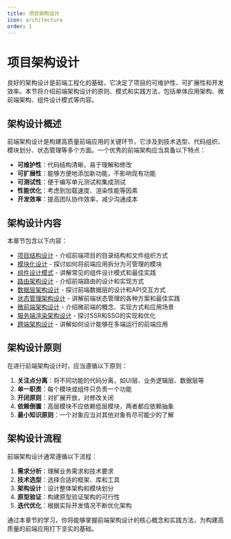 ```yaml
---
title: 项目架构设计
icon: architecture
order: 1
---
```


# 项目架构设计

良好的架构设计是前端工程化的基础，它决定了项目的可维护性、可扩展性和开发效率。本节将介绍前端架构设计的原则、模式和实践方法，包括单体应用架构、微前端架构、组件设计模式等内容。

## 架构设计概述

前端架构设计是构建高质量前端应用的关键环节，它涉及到技术选型、代码组织、模块划分、状态管理等多个方面。一个优秀的前端架构应当具备以下特点：

- **可维护性**：代码结构清晰，易于理解和修改
- **可扩展性**：能够方便地添加新功能，不影响现有功能
- **可测试性**：便于编写单元测试和集成测试
- **性能优化**：考虑到加载速度、渲染性能等因素
- **开发效率**：提高团队协作效率，减少沟通成本

## 架构设计内容

本章节包含以下内容：

- [项目结构设计](./2.1.1-项目结构设计.md) - 介绍前端项目的目录结构和文件组织方式
- [模块化设计](./2.1.2-模块化设计.md) - 探讨如何将前端应用拆分为可管理的模块
- [组件设计模式](./2.1.3-组件设计模式.md) - 讲解常见的组件设计模式和最佳实践
- [路由架构设计](./2.1.4-路由架构设计.md) - 介绍前端路由的设计和实现方式
- [数据层架构设计](./2.1.5-数据层架构设计.md) - 探讨前端数据层的设计和API交互方式
- [状态管理架构设计](./2.1.6-状态管理架构设计.md) - 讲解前端状态管理的各种方案和最佳实践
- [微前端架构设计](./2.1.7-微前端架构设计.md) - 介绍微前端的概念、实现方式和应用场景
- [服务端渲染架构设计](./2.1.8-服务端渲染架构设计.md) - 探讨SSR和SSG的实现和优化
- [跨端架构设计](./2.1.9-跨端架构设计.md) - 讲解如何设计能够在多端运行的前端应用

## 架构设计原则

在进行前端架构设计时，应当遵循以下原则：

1. **关注点分离**：将不同功能的代码分离，如UI层、业务逻辑层、数据层等
2. **单一职责**：每个模块或组件只负责一个功能
3. **开闭原则**：对扩展开放，对修改关闭
4. **依赖倒置**：高层模块不应依赖低层模块，两者都应依赖抽象
5. **最小知识原则**：一个对象应当对其他对象有尽可能少的了解

## 架构设计流程

前端架构设计通常遵循以下流程：

1. **需求分析**：理解业务需求和技术要求
2. **技术选型**：选择合适的框架、库和工具
3. **架构设计**：设计整体架构和模块划分
4. **原型验证**：构建原型验证架构的可行性
5. **迭代优化**：根据实际开发情况不断优化架构

通过本章节的学习，你将能够掌握前端架构设计的核心概念和实践方法，为构建高质量的前端应用打下坚实的基础。